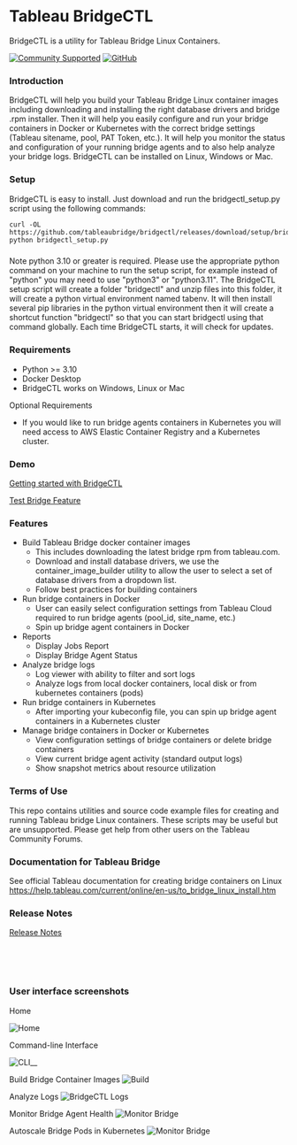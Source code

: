 
# Tableau BridgeCTL
BridgeCTL is a utility for Tableau Bridge Linux Containers.

[![Community Supported](https://img.shields.io/badge/Support%20Level-Community%20Supported-457387.svg)](https://www.tableau.com/support-levels-it-and-developer-tools)
[![GitHub](https://img.shields.io/badge/license-MIT-brightgreen.svg)](https://raw.githubusercontent.com/Tableau/TabPy/master/LICENSE)

### Introduction
BridgeCTL will help you build your Tableau Bridge Linux container images including downloading and 
installing the right database drivers and bridge .rpm installer. Then it will help you easily configure and 
run your bridge containers in Docker or Kubernetes with the correct bridge settings (Tableau sitename, pool, PAT Token, etc.). 
It will help you monitor the status and configuration of your running bridge agents and to also help analyze your bridge logs. 
BridgeCTL can be installed on Linux, Windows or Mac.

### Setup
BridgeCTL is easy to install. Just download and run the bridgectl_setup.py script using the following commands:

```
curl -OL https://github.com/tableaubridge/bridgectl/releases/download/setup/bridgectl_setup.py
python bridgectl_setup.py
```

### 
Note python 3.10 or greater is required. Please use the appropriate python command on your machine to run the setup script, for example instead of "python" you may need to use "python3" or "python3.11". 
The BridgeCTL setup script will create a folder "bridgectl" and unzip files into this folder, it will create a python virtual environment named tabenv. 
It will then install several pip libraries in the python virtual environment then it will create a shortcut function "bridgectl" so that you can start bridgectl using that command globally. 
Each time BridgeCTL starts, it will check for updates.

### Requirements
- Python >= 3.10
- Docker Desktop
- BridgeCTL works on Windows, Linux or Mac

Optional Requirements
- If you would like to run bridge agents containers in Kubernetes you will need access to AWS Elastic Container Registry and a Kubernetes cluster.

### Demo
[Getting started with BridgeCTL](https://www.youtube.com/watch?v=n_jMKC9t6hw)

[Test Bridge Feature](https://youtu.be/sksYcqdAG0o)

### Features
- Build Tableau Bridge docker container images
  - This includes downloading the latest bridge rpm from tableau.com.
  - Download and install database drivers, we use the container_image_builder utility to allow the user to select a set of database drivers from a dropdown list.
  - Follow best practices for building containers
- Run bridge containers in Docker
  - User can easily select configuration settings from Tableau Cloud required to run bridge agents (pool_id, site_name, etc.)
  - Spin up bridge agent containers in Docker
- Reports
  - Display Jobs Report
  - Display Bridge Agent Status
- Analyze bridge logs
  - Log viewer with ability to filter and sort logs
  - Analyze logs from local docker containers, local disk or from kubernetes containers (pods)
- Run bridge containers in Kubernetes
  - After importing your kubeconfig file, you can spin up bridge agent containers in a Kubernetes cluster
- Manage bridge containers in Docker or Kubernetes
  - View configuration settings of bridge containers or delete bridge containers
  - View current bridge agent activity (standard output logs)
  - Show snapshot metrics about resource utilization

### Terms of Use
This repo contains utilities and source code example files for creating and running Tableau bridge Linux containers. These scripts may be useful but are unsupported. Please get help from other users on the Tableau Community Forums.

### Documentation for Tableau Bridge
See official Tableau documentation for creating bridge containers on Linux
https://help.tableau.com/current/online/en-us/to_bridge_linux_install.htm


### Release Notes
[Release Notes](RELEASE_NOTES.md)

<br><br><br>
### User interface screenshots
Home

![Home](assets/home4.png)

Command-line Interface

![CLI](assets/cli2.png)__

Build Bridge Container Images
![Build](assets/build.png)

Analyze Logs
![BridgeCTL Logs](assets/logs.png)

Monitor Bridge Agent Health
![Monitor Bridge](assets/monitor_screenshot2.png)

Autoscale Bridge Pods in Kubernetes
![Monitor Bridge](assets/autoscale.png)

